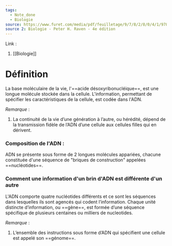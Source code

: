 ```yaml
---
tags:
  - Note_done
  - Biologie
source: https://www.furet.com/media/pdf/feuilletage/9/7/8/2/8/0/4/1/9782804184582.pdf
source 2: Biologie - Peter H. Raven - 4e édition
---
```


Link : 
1. [[Biologie]]

# Définition
La base moléculaire de la vie, l'==acide désoxyribonucléique==, est une longue molécule stockée dans la cellule. L'information, permettant de spécifier les caractéristiques de la cellule, est codée dans l'ADN. 

_Remarque_ :
1. La continuité de la vie d’une génération à l’autre, ou hérédité, dépend de la transmission fidèle de l’ADN d’une cellule aux cellules filles qui en dérivent. 
### Composition de l'ADN :
ADN se présente sous forme de 2 longues molécules appariées, chacune constituée d'une séquence de "briques de construction" appelées ==nucléotides==. 

### Comment une information d'un brin d'ADN est différente d'un autre 
L'ADN comporte quatre nucléotides différents et ce sont les séquences dans lesquelles ils sont agencés qui codent l’information. Chaque unité distincte d’information, ou ==gène==, est formée d’une séquence spécifique de plusieurs centaines ou milliers de nucleotides. 

_Remarque_ :
1. L’ensemble des instructions sous forme d’ADN qui spécifient une cellule est appelé son ==génome==.
